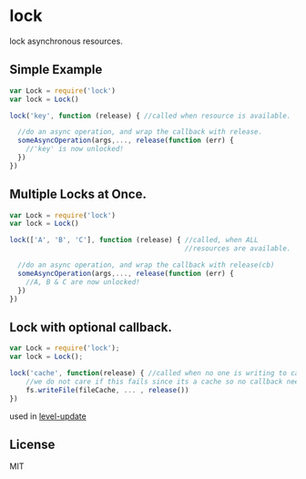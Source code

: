 # lock

lock asynchronous resources.

## Simple Example

``` js
var Lock = require('lock')
var lock = Lock()

lock('key', function (release) { //called when resource is available.

  //do an async operation, and wrap the callback with release.
  someAsyncOperation(args,..., release(function (err) {
    //'key' is now unlocked!
  })
})
```

## Multiple Locks at Once.

``` js
var Lock = require('lock')
var lock = Lock()

lock(['A', 'B', 'C'], function (release) { //called, when ALL
                                           //resources are available.

  //do an async operation, and wrap the callback with release(cb)
  someAsyncOperation(args,..., release(function (err) {
    //A, B & C are now unlocked!
  })
})
```

## Lock with optional callback.

``` js
var Lock = require('lock');
var lock = Lock();

lock('cache', function(release) { //called when no one is writing to cache
	//we do not care if this fails since its a cache so no callback needed
	fs.writeFile(fileCache, ... , release())
})
```

used in [level-update](https://github.com/dominictarr/level-update)

## License

MIT

